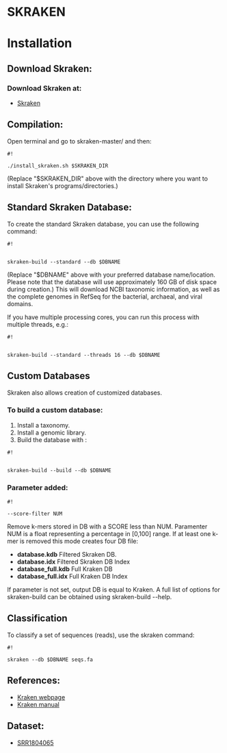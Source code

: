 # **SKRAKEN** #

# **Installation** #

## **Download Skraken:** ##

### Download Skraken at: ###
* [Skraken](https://bitbucket.org/marchiori_dev/skraken/downloads/skraken.tar.gz)

## **Compilation:** ##

Open terminal and go to skraken-master/ and then:



```
#!

./install_skraken.sh $SKRAKEN_DIR
```




(Replace "$SKRAKEN_DIR" above with the directory where you want to install Skraken's programs/directories.)

## **Standard Skraken Database:** ##

To create the standard Skraken database, you can use the following command:



```
#!


skraken-build --standard --db $DBNAME
```




(Replace "$DBNAME" above with your preferred database name/location. Please note that the database will use approximately 160 GB of disk space during creation.)
This will download NCBI taxonomic information, as well as the complete genomes in RefSeq for the bacterial, archaeal, and viral domains.

If you have multiple processing cores, you can run this process with multiple threads, e.g.:


```
#!


skraken-build --standard --threads 16 --db $DBNAME
```






## **Custom Databases** ##

Skraken also allows creation of customized databases.
### To build a custom database: ###
1. Install a taxonomy.
2. Install a genomic library.
3. Build the database with :

```
#!


skraken-build --build --db $DBNAME
```


### Parameter added: ###


```
#!

--score-filter NUM
```


Remove k-mers stored in DB with a SCORE less than NUM. 
Paramenter NUM is a float representing a percentage in [0,100] range.
If at least one k-mer is removed this mode creates four DB file:

* **database.kdb**
Filtered Skraken DB.
* **database.idx**
Filtered Skraken DB Index
* **database_full.kdb**
 Full Kraken DB
* **database_full.idx**
Full Kraken DB Index

If parameter is not set, output DB is equal to Kraken.
A full list of options for skraken-build can be obtained using skraken-build --help.

## **Classification** ##

To classify a set of sequences (reads), use the skraken command:


```
#!

skraken --db $DBNAME seqs.fa
```


## **References:** ##

* [Kraken webpage](http://ccb.jhu.edu/software/kraken/)
* [Kraken manual](http://ccb.jhu.edu/software/kraken/MANUAL.html)


## **Dataset:** ##

* [SRR1804065](https://bitbucket.org/marchiori_dev/skraken/downloads/SRR1804065_blast_filtered_paired.tar.gz)